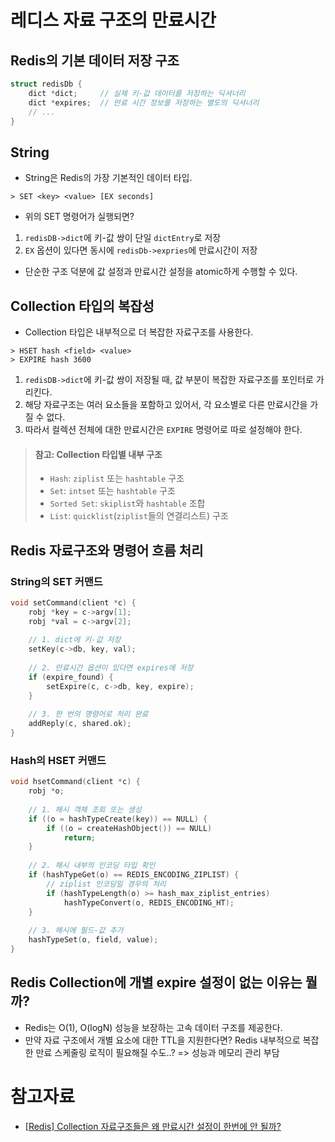 # 레디스 자료 구조의 만료시간

## Redis의 기본 데이터 저장 구조

```c
struct redisDb {
    dict *dict;     // 실제 키-값 데이터를 저장하는 딕셔너리
    dict *expires;  // 만료 시간 정보를 저장하는 별도의 딕셔너리
    // ...
}
```

## String 

- String은 Redis의 가장 기본적인 데이터 타입.

```shell
> SET <key> <value> [EX seconds]
```

- 위의 SET 명령어가 실행되면?
1. `redisDB->dict`에 키-값 쌍이 단일 `dictEntry`로 저장
2. `EX` 옵션이 있다면 동시에 `redisDb->expries`에 만료시간이 저장
- 단순한 구조 덕분에 값 설정과 만료시간 설정을 atomic하게 수행할 수 있다.

## Collection 타입의 복잡성

- Collection 타입은 내부적으로 더 복잡한 자료구조를 사용한다.

```shell
> HSET hash <field> <value>
> EXPIRE hash 3600
```

1. `redisDB->dict`에 키-값 쌍이 저장될 때, 값 부분이 복잡한 자료구조를 포인터로 가리킨다.
2. 해당 자료구조는 여러 요소들을 포함하고 있어서, 각 요소별로 다른 만료시간을 가질 수 없다.
3. 따라서 컬렉션 전체에 대한 만료시간은 `EXPIRE` 명령어로 따로 설정해야 한다.

> #### 참고: Collection 타입별 내부 구조
> - `Hash`: `ziplist` 또는 `hashtable` 구조
> - `Set`: `intset` 또는 `hashtable` 구조
> - `Sorted Set`: `skiplist`와 `hashtable` 조합
> - `List`: `quicklist`(`ziplist`들의 연결리스트) 구조

## Redis 자료구조와 명령어 흐름 처리

### String의 SET 커맨드

```c
void setCommand(client *c) {
    robj *key = c->argv[1];
    robj *val = c->argv[2];
    
    // 1. dict에 키-값 저장
    setKey(c->db, key, val);
    
    // 2. 만료시간 옵션이 있다면 expires에 저장
    if (expire_found) {
        setExpire(c, c->db, key, expire);
    }
    
    // 3. 한 번의 명령어로 처리 완료
    addReply(c, shared.ok);
}
```

### Hash의 HSET 커맨드

```c
void hsetCommand(client *c) {
    robj *o;
    
    // 1. 해시 객체 조회 또는 생성
    if ((o = hashTypeCreate(key)) == NULL) {
        if ((o = createHashObject()) == NULL) 
            return;
    }
    
    // 2. 해시 내부의 인코딩 타입 확인
    if (hashTypeGet(o) == REDIS_ENCODING_ZIPLIST) {
        // ziplist 인코딩일 경우의 처리
        if (hashTypeLength(o) >= hash_max_ziplist_entries)
            hashTypeConvert(o, REDIS_ENCODING_HT);
    }
    
    // 3. 해시에 필드-값 추가
    hashTypeSet(o, field, value);
}
```

## Redis Collection에 개별 expire 설정이 없는 이유는 뭘까?

- Redis는 O(1), O(logN) 성능을 보장하는 고속 데이터 구조를 제공한다.
- 만약 자료 구조에서 개별 요소에 대한 TTL을 지원한다면? Redis 내부적으로 복잡한 만료 스케줄링 로직이 필요해질 수도..? => 성능과 메모리 관리 부담


# 참고자료

- [[Redis] Collection 자료구조들은 왜 만료시간 설정이 한번에 안 될까?](https://velog.io/@haron/Redis-Collection-%EC%9E%90%EB%A3%8C%EA%B5%AC%EC%A1%B0%EB%93%A4%EC%9D%80-%EC%99%9C-%EB%A7%8C%EB%A3%8C%EC%8B%9C%EA%B0%84-%EC%84%A4%EC%A0%95%EC%9D%B4-%ED%95%9C%EB%B2%88%EC%97%90-%EC%95%88-%EB%90%A0%EA%B9%8C)
